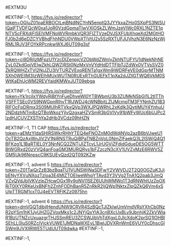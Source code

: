 #EXTM3U

#EXTINF:-1,
https://fvs.io/redirector?token=OGluZ01paERBOCtLejBNdlNCYnN5enptQ3JYYkxaZHo0SXpPS3NtSUlQalFTVDFQcW0xa1JoR0VzdGpmaTIwVXlOSkZLWmJzeVlWc0RXL1NZTE1qNTV5cFRXdjFlSElVMFNoWVRmbkVQR3FIZTVzeDVJSXFUbXhqeXd2MGtHOFJ0b2d6eDZCYVBhdFhhNDU0VWpXTlVtU2s5SzRXTUFJUVhzN3E6NzNzWjRML1RJV3FOYkRPcnkwWXJ6UT09g3sf

#EXTINF:-1,
https://fvs.io/redirector?token=ci9DRjIzMFpzU1YzcDlZenpjcVZObWdZWnIyZkhNTUFYU1dNekNhNEZvL0ZkdGpjVEIwZkhLQWZjRSt0NzMxVnVYdHdDTTFIbTJZdWx0VTVsSVZ0ZkRQWHZxTVl2NjJZU3lVTURZVExqRENTa1gxWm9jWDRFeVE0dGprMTNMSXh0WElIM3IzWElhMUxWUTN0RUExRThGUEFkT1pXa2dJZllGTWQ6VkM0SWtKaEhUcWM2REVYaldKMWxJUT09ebga

#EXTINF:-1,
https://fvs.io/redirector?token=Yk1rcjIxYWdyRjBtYnFueDhveWI0YTBWbmU3b3ZUMkNSbGl1L2tITThVSFFTSEc0VS9NWGpnRlhvT1RJWDJ4cWNBbitLZlJMcmpTM3FYNnhZU1B3RlFOcFpDRmx3S09MUlhRTVkxQVp3WXJPQWRhL2xKdlk3QytiMUY4YnhuU2NDdzhNTm8zQTBoWkozYjlvQzgxaHZVSmR3bGVIVy91bWFvWUc6bUJPc2lzdHJCUVZXSThYa2dHb3VCdz09hHZN

#EXTINF:-1, T1 CAP
https://fvs.io/redirector?token=aEMzYldaSHlRSWkrRHhYTEQ4eFNOZnM0dWdjNVp2azB6bVJweU1OcTB2QzAxWnJjV2V1NjRNSTRuQjBPaTNBZnVoL0NmZlFaekQ3L2lSWjQ4Q1BFKzg1L1BaRTlEL0Y3NnNCQ2ZNTjJIZTcvL1JrUGVjZFdjdGdueDE5OG5WTTBtWGRxd20zVVQ4anFoaGM3MURQRys1bFZzczN3cXV1UVZvMzE6RWV5ZGM5Uk96NnpscC9KSUEyQzd2QT092KZw

#EXTINF:-1, advent 5
https://fvs.io/redirector?token=Z01TajQrZzB3bzBqaTU1VUNSWjNaSDFwY2VWVDJ2T2Q0OGZuK3JjbENyYXVuNXozTzloa3E4MlZTOEIweWhqYTAvd3Y3VVg2TnA1Q2pab3JmQVZvQVdJblVKVzlpZHcwOGx1Ry9oNVl1SEZ6UUhWMWo1T3dRNWhtUzZpOXRiT0lXY0RKeUxBNFh2ZnhFODhBanR5ZnRkR2ljQWp1NktxZlpQZkQ6Vm4xSUlpTTRGM1cxT0J4eEVTRFlKZz0975hn

#EXTINF:-1, advent 6
https://fvs.io/redirector?token=dmVGQTdibjlHendUNW9CRVR4SzBQcTJlZkIwUmVmdVRsYXhCb0NzR2pYSm1hK1JyUHZGZVoxMks1c2JNYjQxYlA3cnBXcUxBLy9JbnhjK2ZkVWlaR1BzUTNZcUxuazgrTHJSSmREU3ZCSWJibVhTdXgxL0JlcXdoK2prSG1lOHBlSEhLL0luS0RZclVjckVUWE1JMDNaWXEyL1BielJDVXRnWmE6VUY0cDhscGlSWm9JVXlIRWE5TUdUUT09dwka
#EXTINF:-1,


#EXTINF:-1,

